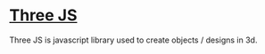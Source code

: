 # [Three JS](https://threejs.org/)

Three JS is javascript library used to create objects / designs in 3d.
